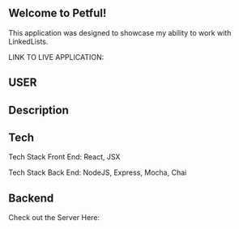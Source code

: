 ## Welcome to Petful! 
This application was designed to showcase my ability to work with LinkedLists.


LINK TO LIVE APPLICATION: 


## USER


## Description


## Tech
Tech Stack Front End: React, JSX

Tech Stack Back End: NodeJS, Express, Mocha, Chai

## Backend
Check out the Server Here: 
